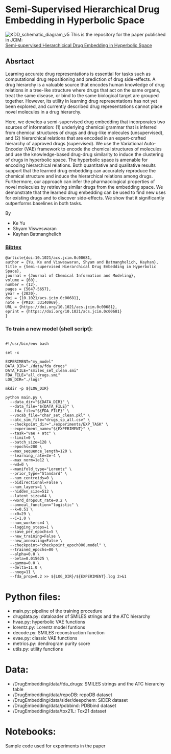 # Semi-Supervised Hierarchical Drug Embedding in Hyperbolic Space
![KDD_schematic_diagram_v5](https://user-images.githubusercontent.com/8482358/93242235-7cb87b80-f754-11ea-931d-03f92a940935.png)
This is the repository for the paper published in JCIM: \
[Semi-supervised Hierarchicical Drug Embedding in Hyperbolic Space](https://pubs.acs.org/doi/10.1021/acs.jcim.0c00681)

## Absrtact
Learning accurate drug representations is essential for tasks such as computational drug repositioning and prediction of drug side-effects. A drug hierarchy is a valuable source that encodes human knowledge of drug relations in a tree-like structure where drugs that act on the same organs, treat the same disease, or bind to the same biological target are grouped together. However, its utility in learning drug representations has not yet been explored, and currently described drug representations cannot place novel molecules in a drug hierarchy. 

Here, we develop a semi-supervised drug embedding that incorporates two sources of information: (1) underlying chemical grammar that is inferred from chemical structures of drugs and  drug-like molecules (unsupervised), and (2) hierarchical relations that are encoded in an expert-crafted hierarchy of approved drugs (supervised). We use the Variational Auto-Encoder (VAE) framework to encode the chemical structures of molecules and use the knowledge-based drug-drug similarity to induce the clustering of drugs in hyperbolic space. The hyperbolic space is amenable for encoding hierarchical relations. Both quantitative and qualitative results support that the learned drug embedding can accurately reproduce the chemical structure and induce the hierarchical relations among drugs. Furthermore, our approach can infer the pharmacological properties of novel molecules by retrieving similar drugs from the embedding space. We demonstrate that the learned drug embedding can be used to find new uses for existing drugs and to discover side-effects. We show that it significantly outperforms baselines in both tasks.

By
* Ke Yu
* Shyam Visweswaran
* Kayhan Batmanghelich

### [Bibtex](https://pubs.acs.org/action/showCitFormats?doi=10.1021%2Facs.jcim.0c00681&href=/doi/10.1021%2Facs.jcim.0c00681)
    @article{doi:10.1021/acs.jcim.0c00681,
    author = {Yu, Ke and Visweswaran, Shyam and Batmanghelich, Kayhan},
    title = {Semi-supervised Hierarchical Drug Embedding in Hyperbolic Space},
    journal = {Journal of Chemical Information and Modeling},
    volume = {60},
    number = {12},
    pages = {5647-5657},
    year = {2020},
    doi = {10.1021/acs.jcim.0c00681},
    note = {PMID: 33140969},
    URL = {https://doi.org/10.1021/acs.jcim.0c00681},
    eprint = {https://doi.org/10.1021/acs.jcim.0c00681}
    }

### To train a new model (shell script):
<pre><code>
#!/usr/bin/env bash

set -x

EXPERIMENT="my_model"
DATA_DIR="./data/fda_drugs"
DATA_FILE="smiles_set_clean.smi"
FDA_FILE="all_drugs.smi"
LOG_DIR="./logs"

mkdir -p ${LOG_DIR}

python main.py \
  --data_dir="${DATA_DIR}" \
  --data_file="${DATA_FILE}" \
  --fda_file="${FDA_FILE}" \
  --vocab_file="char_set_clean.pkl" \
  --atc_sim_file="drugs_sp_all.csv" \
  --checkpoint_dir="./experiments/EXP_TASK" \
  --experiment_name="${EXPERIMENT}" \
  --task="vae + atc" \
  --limit=0 \
  --batch_size=128 \
  --epochs=200 \
  --max_sequence_length=120 \
  --learning_rate=3e-4 \
  --max_norm=1e12 \
  --wd=0 \
  --manifold_type="Lorentz" \
  --prior_type="Standard" \
  --num_centroids=0 \
  --bidirectional=False \
  --num_layers=1 \
  --hidden_size=512 \
  --latent_size=64 \
  --word_dropout_rate=0.2 \
  --anneal_function="logistic" \
  --k=0.51 \
  --x0=29 \
  --C=1.0 \
  --num_workers=4 \
  --logging_steps=1 \
  --save_per_epochs=5 \
  --new_training=False \
  --new_annealing=False \
  --checkpoint="checkpoint_epoch000.model" \
  --trained_epochs=00 \
  --alpha=0.0 \
  --beta=0.015625 \
  --gamma=0.0 \
  --delta=11.0 \
  --nneg=11 \
  --fda_prop=0.2 >> ${LOG_DIR}/${EXPERIMENT}.log 2>&1
</code></pre>

# Python files:
* main.py: pipeline of the training procedure
* drugdata.py: dataloader of SMILES strings and the ATC hierarchy
* hvae.py: hyperbolic VAE functions
* lorentz.py: Lorentz model funtions
* decode.py: SMILES reconstruction function
* evae.py: classic VAE functions
* metrics.py: dendrogram purity score
* utils.py: utility functions

# Data:
* /DrugEmbedding/data/fda_drugs: SMILES strings and the ATC hierarchy table
* /DrugEmbedding/data/repoDB: repoDB dataset
* /DrugEmbedding/data/sider/deepchem: SIDER dataset
* /DrugEmbedding/data/pdbbind: PDBbind dataset
* /DrugEmbedding/data/tox21L: Tox21 dataset

# Notebooks:
Sample code used for experiments in the paper
